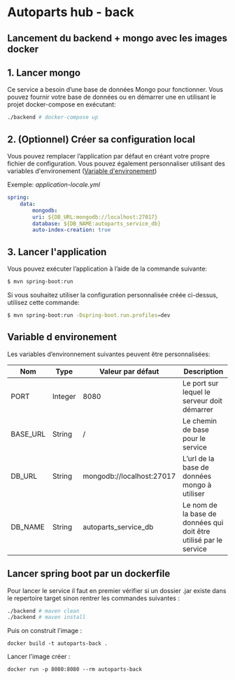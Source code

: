 
# Autoparts hub - back 

## Lancement du backend + mongo avec les images docker

## 1. Lancer mongo

Ce service a besoin d’une base de données Mongo pour fonctionner. 
Vous pouvez fournir votre base de données ou en démarrer une en utilisant le
projet docker-compose en exécutant:

```bash
./backend # docker-compose up
```

## 2. (Optionnel) Créer sa configuration local

Vous pouvez remplacer l’application par défaut en créant votre propre fichier de configuration. 
Vous pouvez également personnaliser utilisant des variables d'environement ([Variable d'environement](#variable-d-environement))

Exemple:
*application-locale.yml*

````yml
spring:
    data:
        mongodb:
        uri: ${DB_URL:mongodb://localhost:27017}
        database: ${DB_NAME:autoparts_service_db}
        auto-index-creation: true
````

## 3. Lancer l'application

Vous pouvez exécuter l’application à l’aide de la commande suivante:

```bash
$ mvn spring-boot:run
```

Si vous souhaitez utiliser la configuration personnalisée créée ci-dessus, utilisez cette commande:

```bash
$ mvn spring-boot:run -Dspring-boot.run.profiles=dev
```

## Variable d environement

Les variables d’environnement suivantes peuvent être personnalisées:

| Nom      | Type    | Valeur par défaut         | Description                                                        |
|----------|---------|---------------------------|--------------------------------------------------------------------|
| PORT     | Integer | 8080                      | Le port sur lequel le serveur doit démarrer                        |
| BASE_URL | String  | /                         | Le chemin de base pour le service                                  |
| DB_URL   | String  | mongodb://localhost:27017 | L’url de la base de données mongo à utiliser                       |
| DB_NAME  | String  | autoparts_service_db      | Le nom de la base de données qui doit être utilisé par le service  |


## Lancer spring boot par un dockerfile

Pour lancer le service il faut en premier vérifier si un dossier .jar existe dans le repertoire target sinon rentrer les commandes suivantes : 

```bash
./backend # maven clean
./backend # maven install
```

Puis on construit l'image :
```docker
docker build -t autoparts-back .     
```

Lancer l'image créer :
```docker
docker run -p 8080:8080 --rm autoparts-back 
```